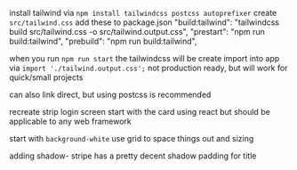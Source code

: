 install tailwind via 
`npm install tailwindcss postcss autoprefixer`
create `src/tailwind.css`
add these to package.json
"build:tailwind": "tailwindcss build src/tailwind.css -o src/tailwind.output.css",
    "prestart": "npm run build:tailwind",
    "prebuild": "npm run build:tailwind",

when you run `npm run start` the tailwindcss will be create
import into app via 
`import './tailwind.output.css';`
not production ready, but will work for quick/small projects

can also link direct, but using postcss is recommended

recreate strip login screen
start with the card
using react but should be applicable to any web framework

start with `background-white`
use grid to space things out and sizing

adding shadow- stripe has a pretty decent shadow
padding for title

